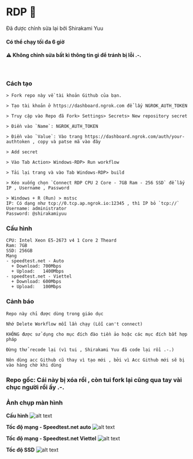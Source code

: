 # RDP 🍃

Đã được chỉnh sửa lại bởi Shirakami Yuu

#### Có thể chạy tối đa 6 giờ


#### ⚠ Không chỉnh sửa bất kì thông tin gì để tránh bị lỗi .-.

<br>

### Cách tạo
```
> Fork repo này về tài khoản Github của bạn.

> Tạo tài khoản ở https://dashboard.ngrok.com để lấy NGROK_AUTH_TOKEN

> Truy cập vào Repo đã Fork> Settings> Secrets> New repository secret

> Điền vào `Name`: NGROK_AUTH_TOKEN

> Điền vào `Value`: Vào trang https://dashboard.ngrok.com/auth/your-authtoken , copy và patse mã vào đây

> Add secret 

> Vào Tab Action> Windows-RDP> Run workflow

> Tải lại trang và vào Tab Windows-RDP> build

> Kéo xuống chọn `Connect RDP CPU 2 Core - 7GB Ram - 256 SSD` để lấy IP , Username , Password

> Windows + R (Run) > mstsc
IP: Có dạng như tcp://0.tcp.ap.ngrok.io:12345 , thì IP bỏ `tcp://`
Username: administrator
Password: @shirakamiyuu
```

### Cấu hình
```
CPU: Intel Xeon E5-2673 v4 1 Core 2 Theard
Ram: 7GB
SSD: 256GB
Mạng
- speedtest.net - Auto
  + Download: 700Mbps
  + Upload:   1400Mbps
- speedtest.net - Viettel
  + Download: 600Mbps
  + Upload:   100Mbps
```

### Cảnh báo
```
Repo này chỉ được dùng trong giáo dục

Nhớ Delete Workflow mỗi lần chạy (Lỗi can't connect)

KHÔNG được sử dụng cho mục đích đào tiền ảo hoặc các mục đích bất hợp pháp

Đừng thử recode lại (vì tui , Shirakami Yuu đã code lại rồi .-.)

Nên dùng acc Github cũ thay vì tạo mới , bởi vì Acc Github mới sẽ bị vào hàng chờ khi dùng
```

### Repo gốc: Cái này bị xóa rồi , còn tui fork lại cũng qua tay vài chục người rồi ấy .-.

### Ảnh chụp màn hình

**Cấu hình**
![alt text](https://cdn.discordapp.com/attachments/886275175480426557/920171813001130084/unknown.png)

**Tốc độ mạng - Speedtest.net auto**
![alt text](https://cdn.discordapp.com/attachments/886275175480426557/920171007115927592/unknown.png)

**Tốc độ mạng - Speedtest.net Viettel**
![alt text](https://cdn.discordapp.com/attachments/886275175480426557/920171491046359100/unknown.png)

**Tốc độ SSD**
![alt text](https://cdn.discordapp.com/attachments/886275175480426557/920170716660367400/unknown.png)
